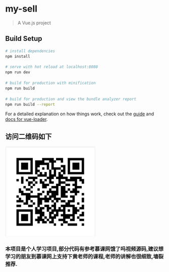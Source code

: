 # my-sell

> A Vue.js project

## Build Setup

``` bash
# install dependencies
npm install

# serve with hot reload at localhost:8080
npm run dev

# build for production with minification
npm run build

# build for production and view the bundle analyzer report
npm run build --report
```

For a detailed explanation on how things work, check out the [guide](http://vuejs-templates.github.io/webpack/) and [docs for vue-loader](http://vuejs.github.io/vue-loader).

## 访问二维码如下
![访问二维码](https://github.com/XTale/my-sell/blob/master/%E8%AE%BF%E9%97%AE%E4%BA%8C%E7%BB%B4%E7%A0%81.png)

### 本项目是个人学习项目,部分代码有参考慕课网饿了吗视频源码,建议想学习的朋友到慕课网上支持下黄老师的课程,老师的讲解也很细致,墙裂推荐.
